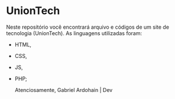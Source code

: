 # UnionTech
Neste repositório você encontrará arquivo e códigos de um site de tecnologia (UnionTech). As linguagens utilizadas foram:
- HTML,
- CSS,
- JS,
- PHP;

  Atenciosamente,
  Gabriel Ardohain | Dev

